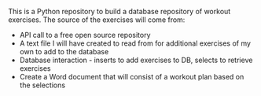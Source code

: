 This is a Python repository to build a database repository of workout exercises.
The source of the exercises will come from:
- API call to a free open source repository
- A text file I will have created to read from for additional exercises of my own to add to the database
- Database interaction - inserts to add exercises to DB, selects to retrieve exercises
- Create a Word document that will consist of a workout plan based on the selections
